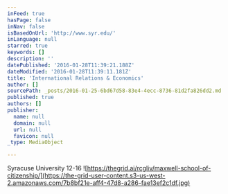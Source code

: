 ```yaml
---
inFeed: true
hasPage: false
inNav: false
isBasedOnUrl: 'http://www.syr.edu/'
inLanguage: null
starred: true
keywords: []
description: ''
datePublished: '2016-01-28T11:39:21.188Z'
dateModified: '2016-01-28T11:39:11.181Z'
title: 'International Relations & Economics'
author: []
sourcePath: _posts/2016-01-25-6bd67d58-83e4-4ecc-8736-81d2fa826dd2.md
published: true
authors: []
publisher:
  name: null
  domain: null
  url: null
  favicon: null
_type: MediaObject

---
```

Syracuse University 12-16
![https://thegrid.ai/rcgliv/maxwell-school-of-citizenship/](https://the-grid-user-content.s3-us-west-2.amazonaws.com/7b8bf21e-aff4-47d8-a286-fae13ef2c1df.jpg)